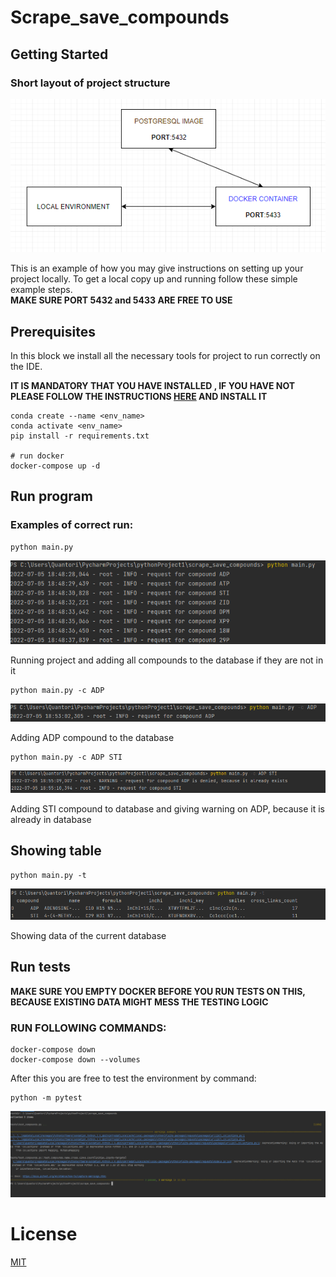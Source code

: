 
# Scrape_save_compounds  
  
## Getting Started  
  
### Short layout of project structure

![img.png](Images/img.png)

This is an example of how you may give instructions on setting up your project locally. To get a local copy up and running follow these simple example steps.  
**MAKE SURE PORT 5432 and 5433 ARE FREE TO USE**

## Prerequisites  
  
In this block we install all the necessary tools for project to run correctly on the IDE.

**IT IS MANDATORY THAT YOU HAVE INSTALLED , IF YOU HAVE NOT PLEASE FOLLOW THE INSTRUCTIONS [HERE](https://www.docker.com/) AND INSTALL IT**
```  
conda create --name <env_name>  
conda activate <env_name>  
pip install -r requirements.txt  
  
# run docker  
docker-compose up -d  
```  
  
## Run program  



### Examples of correct run: 

```  
python main.py  
```  
![img_1.png](Images/img_1.png)

Running project and adding all compounds to the database if they are not in it

```  
python main.py -c ADP 
```   
![img_2.png](Images/img_2.png)

Adding ADP compound to the database
```  
python main.py -c ADP STI  
```  
![img_3.png](Images/img_3.png)

Adding STI compound to database and giving warning on ADP, because it is already in database



## Showing table  
```  
python main.py -t  
```  
![img_4.png](Images/img_4.png)

Showing data of the current database
  
## Run tests  

**MAKE SURE YOU EMPTY DOCKER BEFORE YOU RUN TESTS ON THIS, BECAUSE EXISTING DATA MIGHT MESS THE TESTING LOGIC**

### RUN FOLLOWING COMMANDS:


```  
docker-compose down 
docker-compose down --volumes
```  

After this you are free to test the environment by command:
  

```  
python -m pytest  
```  
![img_5.png](Images/img_5.png)


# License  
[MIT](https://choosealicense.com/licenses/mit/)
